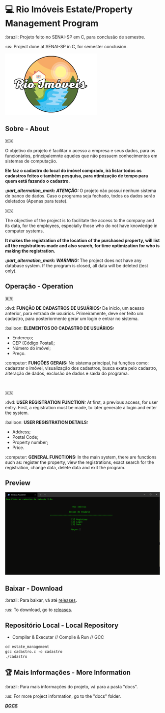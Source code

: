 # :computer: Rio Imóveis Estate/Property Management Program
<p>:brazil: Projeto feito no SENAI-SP em C, para conclusão de semestre.</p>
<p>:us: Project done at SENAI-SP in C, for semester conclusion.</p>

<img width="300" height="200" src="docs/rio_imoveis_logo.png">

## Sobre - About
:brazil:
<p>O objetivo do projeto é facilitar o acesso a empresa e seus dados, para os funcionários, principalemnte aqueles que não possuem conhecimentos em sistemas de computação.</p>
<p><b>Ele faz o cadastro do local do imóvel comprado, irá listar todos os cadastros feitos e também pesquisa, para otimização de tempo para quem está fazendo o cadastro.</b></p>
<p><b><i>:part_alternation_mark: ATENÇÃO: </i></b>O projeto não possui nenhum sistema de banco de dados. Caso o programa seja fechado, todos os dados serão deletados (Apenas para teste).</p>

:us:
<p>The objective of the project is to facilitate the access to the company and its data, for the employees, especially those who do not have knowledge in computer systems.</p>
<p><b>It makes the registration of the location of the purchased property, will list all the registrations made and also search, for time optimization for who is making the registration.</b></p>
<p><b><i>:part_alternation_mark: WARNING: </i></b>The project does not have any database system. If the program is closed, all data will be deleted (test only).</p>

## Operação - Operation
:brazil:
<p>:dvd: <b>FUNÇÃO DE CADASTROS DE USUÁRIOS:</b> De inicio, um acesso anterior, para entrada de usuários. Primeiramente, deve ser feito um cadastro, para posteriormente gerar um login e entrar no sistema.</p>
<p>:balloon: <b>ELEMENTOS DO CADASTRO DE USUÁRIOS:</b></p>

* Endereço;
* CEP (Código Postal);
* Número do imóvel;
* Preço.

<p>:computer: <b>FUNÇÕES GERAIS: </b>No sistema principal, há funções como: cadastrar o imóvel, visualização dos cadastros, busca exata pelo cadastro, alteração de dados, exclusão de dados e saída do programa.</p>

<br>

:us:
<p>:dvd: <b>USER REGISTRATION FUNCTION:</b> At first, a previous access, for user entry. First, a registration must be made, to later generate a login and enter the system.</p>
<p>:balloon: <b>USER REGISTRATION DETAILS:</b></p>

* Address;
* Postal Code;
* Property number;
* Price.

<p>:computer: <b>GENERAL FUNCTIONS: </b>In the main system, there are functions such as: register the property, view the registrations, exact search for the registration, change data, delete data and exit the program.</p>

## Preview

<img src="docs/preview.gif">

## Baixar - Download

<p>:brazil: Para baixar, vá até <a href="https://github.com/doT-corp/estate_management/releases">releases</a>.</p>
<p>:us: To download, go to <a href="https://github.com/doT-corp/estate_management/releases">releases</a>.</p>

## Repositório Local - Local Repository

* Compilar & Executar // Compile & Run // GCC
```
cd estate_management
gcc cadastro.c -o cadastro
./cadastro
```

## :trophy: Mais Informações - More Information
<p>:brazil: Para mais informações do projeto, vá para a pasta "docs".</p>
<p>:us: For more project information, go to the "docs" folder.</p>
<p><i><b><a href="https://github.com/doT-corp/estate_management/tree/main/docs">DOCS</a></i></b></p>
